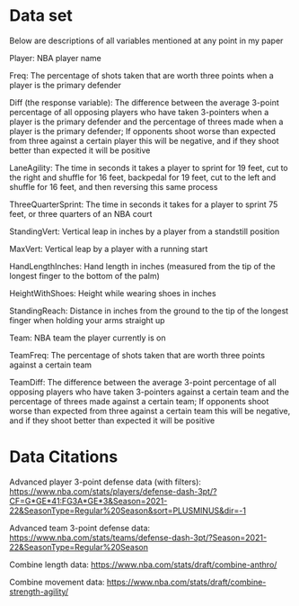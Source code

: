 # Data set
Below are descriptions of all variables mentioned at any point in my paper

Player: NBA player name

Freq: The percentage of shots taken that are worth three points when a player is the primary defender

Diff (the response variable): The difference between the average 3-point percentage of all opposing players who have taken 3-pointers when a player is the primary defender and the percentage of threes made when a player is the primary defender; If opponents shoot worse than expected from three against a certain player this will be negative, and if they shoot better than expected it will be positive

LaneAgility: The time in seconds it takes a player to sprint for 19 feet, cut to the right and shuffle for 16 feet, backpedal for 19 feet, cut to the left and shuffle for 16 feet, and then reversing this same process

ThreeQuarterSprint: The time in seconds it takes for a player to sprint 75 feet, or three quarters of an NBA court

StandingVert: Vertical leap in inches by a player from a standstill position

MaxVert: Vertical leap by a player with a running start

HandLengthInches: Hand length in inches (measured from the tip of the longest finger to the bottom of the palm)

HeightWithShoes: Height while wearing shoes in inches

StandingReach: Distance in inches from the ground to the tip of the longest finger when holding your arms straight up

Team: NBA team the player currently is on

TeamFreq: The percentage of shots taken that are worth three points against a certain team

TeamDiff: The difference between the average 3-point percentage of all opposing players who have taken 3-pointers against a certain team and the percentage of threes made against a certain team; If opponents shoot worse than expected from three against a certain team this will be negative, and if they shoot better than expected it will be positive

# Data Citations
Advanced player 3-point defense data (with filters): https://www.nba.com/stats/players/defense-dash-3pt/?CF=G*GE*41:FG3A*GE*3&Season=2021-22&SeasonType=Regular%20Season&sort=PLUSMINUS&dir=-1

Advanced team 3-point defense data: https://www.nba.com/stats/teams/defense-dash-3pt/?Season=2021-22&SeasonType=Regular%20Season

Combine length data: https://www.nba.com/stats/draft/combine-anthro/

Combine movement data: https://www.nba.com/stats/draft/combine-strength-agility/
